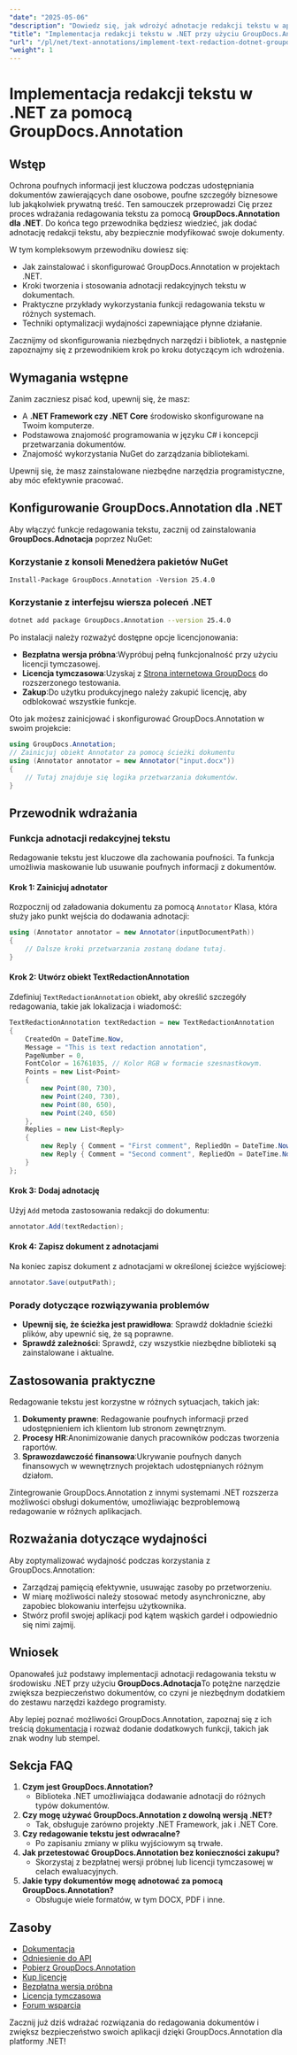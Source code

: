 ```yaml
---
"date": "2025-05-06"
"description": "Dowiedz się, jak wdrożyć adnotacje redakcji tekstu w aplikacjach .NET przy użyciu GroupDocs.Annotation. Zabezpiecz poufne informacje z łatwością."
"title": "Implementacja redakcji tekstu w .NET przy użyciu GroupDocs.Annotation&#58; Kompletny przewodnik"
"url": "/pl/net/text-annotations/implement-text-redaction-dotnet-groupdocs-annotation/"
"weight": 1
---
```


# Implementacja redakcji tekstu w .NET za pomocą GroupDocs.Annotation

## Wstęp

Ochrona poufnych informacji jest kluczowa podczas udostępniania dokumentów zawierających dane osobowe, poufne szczegóły biznesowe lub jakąkolwiek prywatną treść. Ten samouczek przeprowadzi Cię przez proces wdrażania redagowania tekstu za pomocą **GroupDocs.Annotation dla .NET**. Do końca tego przewodnika będziesz wiedzieć, jak dodać adnotację redakcji tekstu, aby bezpiecznie modyfikować swoje dokumenty.

W tym kompleksowym przewodniku dowiesz się:
- Jak zainstalować i skonfigurować GroupDocs.Annotation w projektach .NET.
- Kroki tworzenia i stosowania adnotacji redakcyjnych tekstu w dokumentach.
- Praktyczne przykłady wykorzystania funkcji redagowania tekstu w różnych systemach.
- Techniki optymalizacji wydajności zapewniające płynne działanie.

Zacznijmy od skonfigurowania niezbędnych narzędzi i bibliotek, a następnie zapoznajmy się z przewodnikiem krok po kroku dotyczącym ich wdrożenia.

## Wymagania wstępne

Zanim zaczniesz pisać kod, upewnij się, że masz:
- A **.NET Framework czy .NET Core** środowisko skonfigurowane na Twoim komputerze.
- Podstawowa znajomość programowania w języku C# i koncepcji przetwarzania dokumentów.
- Znajomość wykorzystania NuGet do zarządzania bibliotekami.

Upewnij się, że masz zainstalowane niezbędne narzędzia programistyczne, aby móc efektywnie pracować.

## Konfigurowanie GroupDocs.Annotation dla .NET

Aby włączyć funkcje redagowania tekstu, zacznij od zainstalowania **GroupDocs.Adnotacja** poprzez NuGet:

### Korzystanie z konsoli Menedżera pakietów NuGet
```shell
Install-Package GroupDocs.Annotation -Version 25.4.0
```

### Korzystanie z interfejsu wiersza poleceń .NET
```bash
dotnet add package GroupDocs.Annotation --version 25.4.0
```

Po instalacji należy rozważyć dostępne opcje licencjonowania: 
- **Bezpłatna wersja próbna**:Wypróbuj pełną funkcjonalność przy użyciu licencji tymczasowej.
- **Licencja tymczasowa**:Uzyskaj z [Strona internetowa GroupDocs](https://purchase.groupdocs.com/temporary-license/) do rozszerzonego testowania.
- **Zakup**:Do użytku produkcyjnego należy zakupić licencję, aby odblokować wszystkie funkcje.

Oto jak możesz zainicjować i skonfigurować GroupDocs.Annotation w swoim projekcie:
```csharp
using GroupDocs.Annotation;
// Zainicjuj obiekt Annotator za pomocą ścieżki dokumentu
using (Annotator annotator = new Annotator("input.docx"))
{
    // Tutaj znajduje się logika przetwarzania dokumentów.
}
```

## Przewodnik wdrażania

### Funkcja adnotacji redakcyjnej tekstu

Redagowanie tekstu jest kluczowe dla zachowania poufności. Ta funkcja umożliwia maskowanie lub usuwanie poufnych informacji z dokumentów.

#### Krok 1: Zainicjuj adnotator
Rozpocznij od załadowania dokumentu za pomocą `Annotator` Klasa, która służy jako punkt wejścia do dodawania adnotacji:
```csharp
using (Annotator annotator = new Annotator(inputDocumentPath))
{
    // Dalsze kroki przetwarzania zostaną dodane tutaj.
}
```

#### Krok 2: Utwórz obiekt TextRedactionAnnotation
Zdefiniuj `TextRedactionAnnotation` obiekt, aby określić szczegóły redagowania, takie jak lokalizacja i wiadomość:
```csharp
TextRedactionAnnotation textRedaction = new TextRedactionAnnotation
{
    CreatedOn = DateTime.Now,
    Message = "This is text redaction annotation",
    PageNumber = 0,
    FontColor = 16761035, // Kolor RGB w formacie szesnastkowym.
    Points = new List<Point>
    {
        new Point(80, 730),
        new Point(240, 730),
        new Point(80, 650),
        new Point(240, 650)
    },
    Replies = new List<Reply>
    {
        new Reply { Comment = "First comment", RepliedOn = DateTime.Now },
        new Reply { Comment = "Second comment", RepliedOn = DateTime.Now }
    }
};
```

#### Krok 3: Dodaj adnotację
Użyj `Add` metoda zastosowania redakcji do dokumentu:
```csharp
annotator.Add(textRedaction);
```

#### Krok 4: Zapisz dokument z adnotacjami
Na koniec zapisz dokument z adnotacjami w określonej ścieżce wyjściowej:
```csharp
annotator.Save(outputPath);
```

### Porady dotyczące rozwiązywania problemów
- **Upewnij się, że ścieżka jest prawidłowa**: Sprawdź dokładnie ścieżki plików, aby upewnić się, że są poprawne.
- **Sprawdź zależności**: Sprawdź, czy wszystkie niezbędne biblioteki są zainstalowane i aktualne.

## Zastosowania praktyczne

Redagowanie tekstu jest korzystne w różnych sytuacjach, takich jak:
1. **Dokumenty prawne**: Redagowanie poufnych informacji przed udostępnieniem ich klientom lub stronom zewnętrznym.
2. **Procesy HR**:Anonimizowanie danych pracowników podczas tworzenia raportów.
3. **Sprawozdawczość finansowa**:Ukrywanie poufnych danych finansowych w wewnętrznych projektach udostępnianych różnym działom.

Zintegrowanie GroupDocs.Annotation z innymi systemami .NET rozszerza możliwości obsługi dokumentów, umożliwiając bezproblemową redagowanie w różnych aplikacjach.

## Rozważania dotyczące wydajności

Aby zoptymalizować wydajność podczas korzystania z GroupDocs.Annotation:
- Zarządzaj pamięcią efektywnie, usuwając zasoby po przetworzeniu.
- W miarę możliwości należy stosować metody asynchroniczne, aby zapobiec blokowaniu interfejsu użytkownika.
- Stwórz profil swojej aplikacji pod kątem wąskich gardeł i odpowiednio się nimi zajmij.

## Wniosek

Opanowałeś już podstawy implementacji adnotacji redagowania tekstu w środowisku .NET przy użyciu **GroupDocs.Adnotacja**To potężne narzędzie zwiększa bezpieczeństwo dokumentów, co czyni je niezbędnym dodatkiem do zestawu narzędzi każdego programisty. 

Aby lepiej poznać możliwości GroupDocs.Annotation, zapoznaj się z ich treścią [dokumentacja](https://docs.groupdocs.com/annotation/net/) i rozważ dodanie dodatkowych funkcji, takich jak znak wodny lub stempel.

## Sekcja FAQ

1. **Czym jest GroupDocs.Annotation?**
   - Biblioteka .NET umożliwiająca dodawanie adnotacji do różnych typów dokumentów.
2. **Czy mogę używać GroupDocs.Annotation z dowolną wersją .NET?**
   - Tak, obsługuje zarówno projekty .NET Framework, jak i .NET Core.
3. **Czy redagowanie tekstu jest odwracalne?**
   - Po zapisaniu zmiany w pliku wyjściowym są trwałe.
4. **Jak przetestować GroupDocs.Annotation bez konieczności zakupu?**
   - Skorzystaj z bezpłatnej wersji próbnej lub licencji tymczasowej w celach ewaluacyjnych.
5. **Jakie typy dokumentów mogę adnotować za pomocą GroupDocs.Annotation?**
   - Obsługuje wiele formatów, w tym DOCX, PDF i inne.

## Zasoby
- [Dokumentacja](https://docs.groupdocs.com/annotation/net/)
- [Odniesienie do API](https://reference.groupdocs.com/annotation/net/)
- [Pobierz GroupDocs.Annotation](https://releases.groupdocs.com/annotation/net/)
- [Kup licencję](https://purchase.groupdocs.com/buy)
- [Bezpłatna wersja próbna](https://releases.groupdocs.com/annotation/net/)
- [Licencja tymczasowa](https://purchase.groupdocs.com/temporary-license/)
- [Forum wsparcia](https://forum.groupdocs.com/c/annotation/)

Zacznij już dziś wdrażać rozwiązania do redagowania dokumentów i zwiększ bezpieczeństwo swoich aplikacji dzięki GroupDocs.Annotation dla platformy .NET!